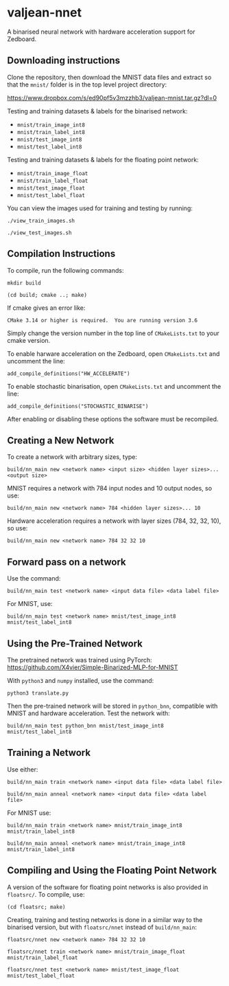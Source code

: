 # valjean-nnet
A binarised neural network with hardware acceleration support for Zedboard.

## Downloading instructions

Clone the repository, then download the MNIST data files and extract so that the `mnist/` folder is in the top level project directory:

https://www.dropbox.com/s/ed90pf5v3mzzhb3/valjean-mnist.tar.gz?dl=0

Testing and training datasets & labels for the binarised network:

  * `mnist/train_image_int8`
  * `mnist/train_label_int8`
  * `mnist/test_image_int8`
  * `mnist/test_label_int8`

Testing and training datasets & labels for the floating point network:

  * `mnist/train_image_float`
  * `mnist/train_label_float`
  * `mnist/test_image_float`
  * `mnist/test_label_float`

You can view the images used for training and testing by running:

`./view_train_images.sh`

`./view_test_images.sh`

## Compilation Instructions

To compile, run the following commands:

`mkdir build`

`(cd build; cmake ..; make)`

If cmake gives an error like:

`CMake 3.14 or higher is required.  You are running version 3.6`

Simply change the version number in the top line of `CMakeLists.txt` to your cmake version.

To enable harware acceleration on the Zedboard, open `CMakeLists.txt` and uncomment the line:

`add_compile_definitions("HW_ACCELERATE")`

To enable stochastic binarisation, open `CMakeLists.txt` and uncomment the line:

`add_compile_definitions("STOCHASTIC_BINARISE")`

After enabling or disabling these options the software must be recompiled.

## Creating a New Network

To create a network with arbitrary sizes, type:

`build/nn_main new <network name> <input size> <hidden layer sizes>... <output size>`

MNIST requires a network with 784 input nodes and 10 output nodes, so use:

`build/nn_main new <network name> 784 <hidden layer sizes>... 10`

Hardware acceleration requires a network with layer sizes (784, 32, 32, 10), so use:

`build/nn_main new <network name> 784 32 32 10`

## Forward pass on a network

Use the command:

`build/nn_main test <network name> <input data file> <data label file>`

For MNIST, use:

`build/nn_main test <network name> mnist/test_image_int8 mnist/test_label_int8`

## Using the Pre-Trained Network

The pretrained network was trained using PyTorch: https://github.com/X4vier/Simple-Binarized-MLP-for-MNIST

With `python3` and `numpy` installed, use the command:

`python3 translate.py`

Then the pre-trained network will be stored in `python_bnn`, compatible with MNIST and hardware acceleration.
Test the network with:

`build/nn_main test python_bnn mnist/test_image_int8 mnist/test_label_int8`

## Training a Network

Use either:

`build/nn_main train <network name> <input data file> <data label file>`

`build/nn_main anneal <network name> <input data file> <data label file>`

For MNIST use:

`build/nn_main train <network name> mnist/train_image_int8 mnist/train_label_int8`

`build/nn_main anneal <network name> mnist/train_image_int8 mnist/train_label_int8`


## Compiling and Using the Floating Point Network

A version of the software for floating point networks is also provided in `floatsrc/`.
To compile, use:

`(cd floatsrc; make)`

Creating, training and testing networks is done in a similar way to the binarised version,
but with `floatsrc/nnet` instead of `build/nn_main`:

`floatsrc/nnet new <network name> 784 32 32 10`

`floatsrc/nnet train <network name> mnist/train_image_float mnist/train_label_float`

`floatsrc/nnet test <network name> mnist/test_image_float mnist/test_label_float`
